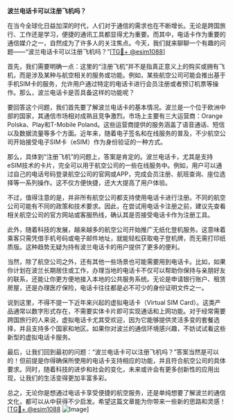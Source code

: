 **波兰电话卡可以注册飞机吗？**

在当今全球化日益加深的时代，人们对于通信的需求也在不断增长。无论是跨国旅行、工作还是学习，便捷的通讯工具都显得尤为重要。而其中，电话卡作为重要的通信媒介之一，自然成为了许多人的关注焦点。今天，我们就来聊聊一个有趣的问题——“波兰电话卡可以注册飞机吗？”[[TG💪+ @esim1088](https://t.me/s/esim1088)]

首先，我们需要明确一点：这里的“注册飞机”并不是指真正意义上的购买或拥有飞机，而是涉及某种与航空相关的服务或功能。例如，某些航空公司可能会推出基于手机SIM卡的服务，允许用户通过特定的电话卡进行会员注册或者预订机票等操作。那么，波兰电话卡是否具备这样的功能呢？

要回答这个问题，我们首先要了解波兰电话卡的基本情况。波兰是一个位于欧洲中部的国家，其通信市场相对成熟且竞争激烈。市场上主要有三大运营商：Orange Polska、Play和T-Mobile Poland。这些运营商提供的服务涵盖了语音通话、短信以及数据流量等多个方面。近年来，随着电子签名和在线服务的普及，不少航空公司开始接受电子SIM卡（eSIM）作为身份验证的一种方式。

那么，具体到“注册飞机”的问题上，答案是肯定的。波兰电话卡，尤其是支持eSIM技术的卡片，完全可以用于航空公司的一些在线服务中。例如，用户可以通过自己的电话号码登录航空公司的官网或APP，完成会员注册、航班查询、座位选择等一系列操作。这不仅方便快捷，还大大提高了用户体验。

不过，值得注意的是，并非所有航空公司都支持使用电话卡进行注册。不同的航空公司可能有不同的政策和技术要求。因此，在尝试用电话卡注册之前，建议先查看相关航空公司的官方网站或客服热线，确认其是否接受电话卡作为注册工具。

此外，随着科技的发展，越来越多的航空公司开始推广无纸化登机服务。这意味着乘客只需凭借手机号码或电子邮件地址，就能轻松获取电子登机牌，而无需打印纸质版。这种趋势无疑为持有波兰电话卡的用户提供了更多的便利。

当然，除了航空公司之外，还有其他一些场景也可能需要用到电话卡。比如，如果你计划在波兰长期居住或工作，办理当地的电话卡不仅可以帮助你保持与亲朋好友的联系，还能让你更方便地接入本地的公共服务系统。无论是申请银行账户、租赁房屋，还是办理医疗保险，电话卡往往都是必不可少的身份证明文件之一。

说到这里，不得不提一下近年来兴起的虚拟电话卡（Virtual SIM Card）。这类产品通常以数字形式存在，不需要实体卡片即可实现通话和上网功能。对于经常需要跨国旅行的人来说，虚拟电话卡尤其受欢迎，因为它能够提供灵活多变的套餐选择，并且支持多个国家和地区。如果你对波兰的通信环境感兴趣，不妨试试看这些新型的虚拟电话卡服务。

最后，让我们回到最初的问题：“波兰电话卡可以注册飞机吗？”答案当然是可以的！但前提是你得确保所使用的电话卡支持相应的功能，并且符合航空公司的具体要求。同时，随着科技的进步和社会的变化，未来或许会有更多创新性的应用出现，让我们的生活变得更加丰富多彩。

总之，无论你是想通过电话卡享受便捷的航空服务，还是单纯想要了解波兰的通信文化，都可以从中获得不少启发。希望这篇文章能为你带来一些新的思路和灵感！[[TG💪+ @esim1088](https://t.me/s/esim1088) ![Image](https://i.postimg.cc/4NQfJmqS/Snipaste-2025-05-13-00-14-12.png)]